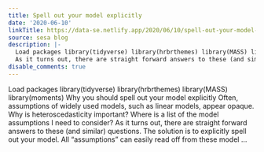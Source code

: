 ```yaml
---
title: Spell out your model explicitly
date: '2020-06-10'
linkTitle: https://data-se.netlify.app/2020/06/10/spell-out-your-model-explicitly/
source: sesa blog
description: |-
  Load packages library(tidyverse) library(hrbrthemes) library(MASS) library(moments) Why you should spell out your model explicitly Often, assumptions of widely used models, such as linear models, appear opaque. Why is heteroscedasticity important? Where is a list of the model assumptions I need to consider?
  As it turns out, there are straight forward answers to these (and similar) questions. The solution is to explicitly spell out your model. All “assumptions” can easily read off from these model ...
disable_comments: true
---
```

Load packages library(tidyverse) library(hrbrthemes) library(MASS) library(moments) Why you should spell out your model explicitly Often, assumptions of widely used models, such as linear models, appear opaque. Why is heteroscedasticity important? Where is a list of the model assumptions I need to consider?
As it turns out, there are straight forward answers to these (and similar) questions. The solution is to explicitly spell out your model. All “assumptions” can easily read off from these model ...